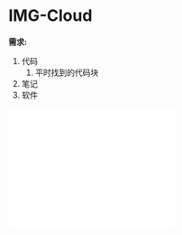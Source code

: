 # IMG-Cloud
**需求:** 

1) 代码
   1) 平时找到的代码块 
2) 笔记
3) 软件

![image-20230207085817322](https://raw.githubusercontent.com/pangandchou/IMG-Cloud/master/data/image-20230207085817322.png)
